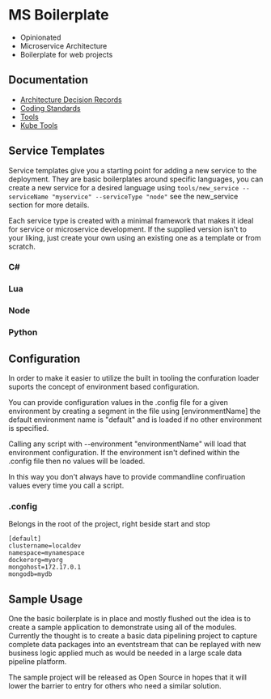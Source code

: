 # MS Boilerplate

- Opinionated
- Microservice Architecture
- Boilerplate for web projects

## Documentation

- [Architecture Decision Records](docs/adr/)
- [Coding Standards](docs/codingstandards/)
- [Tools](tools/)
- [Kube Tools](kube/)

## Service Templates

Service templates give you a starting point for adding a new service to the deployment. They are basic boilerplates around specific languages, you can create a new service for a desired language using `tools/new_service --serviceName "myservice" --serviceType "node"` see the new_service section for more details.

Each service type is created with a minimal framework that makes it ideal for service or microservice development. If the supplied version isn't to your liking, just create your own using an existing one as a template or from scratch.

### C#

### Lua

### Node

### Python

## Configuration

In order to make it easier to utilize the built in tooling the confuration loader suports the concept of environment based configuration.

You can provide configuration values in the .config file for a given environment by creating a segment in the file using \[environmentName] the default environment name is "default" and is loaded if no other environment is specified.

Calling any script with --environment "environmentName" will load that environment configuration. If the environment isn't defined within the .config file then no values will be loaded.

In this way you don't always have to provide commandline confiruation values every time you call a script.

### .config

Belongs in the root of the project, right beside start and stop

```
[default]
clustername=localdev
namespace=mynamespace
dockerorg=myorg
mongohost=172.17.0.1
mongodb=mydb
```

## Sample Usage

One the basic boilerplate is in place and mostly flushed out the idea is to create a sample application to demonstrate using all of the modules. Currently the thought is to create a basic data pipelining project to capture complete data packages into an eventstream that can be replayed with new business logic applied much as would be needed in a large scale data pipeline platform.

The sample project will be released as Open Source in hopes that it will lower the barrier to entry for others who need a similar solution.
